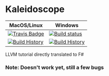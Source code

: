 # Kaleidoscope

MacOS/Linux | Windows
--- | ---
[![Travis Badge](https://travis-ci.org/boloutaredoubeni/Kaleidoscope.svg?branch=master)](https://travis-ci.org/boloutaredoubeni/Kaleidoscope) | [![Build status](https://ci.appveyor.com/api/projects/status/github/boloutaredoubeni/kaleidoscope-ahmcb?svg=true)](https://ci.appveyor.com/project/boloutaredoubeni/kaleidoscope-ahmcb)
[![Build History](https://buildstats.info/travisci/chart/boloutaredoubeni/Kaleidoscope)](https://travis-ci.org/boloutaredoubeni/Kaleidoscope/builds) | [![Build History](https://buildstats.info/appveyor/chart/boloutaredoubeni/kaleidoscope-ahmcb)](https://ci.appveyor.com/project/boloutaredoubeni/kaleidoscope-ahmcb)  


LLVM tutorial directly translated to F#

### Note: Doesn't work yet, still a few bugs
